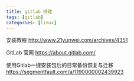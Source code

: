 ```yaml
---
title: gitlab 搭建
tags: [gitlab]
categories: [linux]
---
```


安装教程 http://www.21yunwei.com/archives/4351

GitLab 官网 https://about.gitlab.com/

使用Gitlab一键安装包后的日常备份恢复与迁移
https://segmentfault.com/a/1190000002439923
